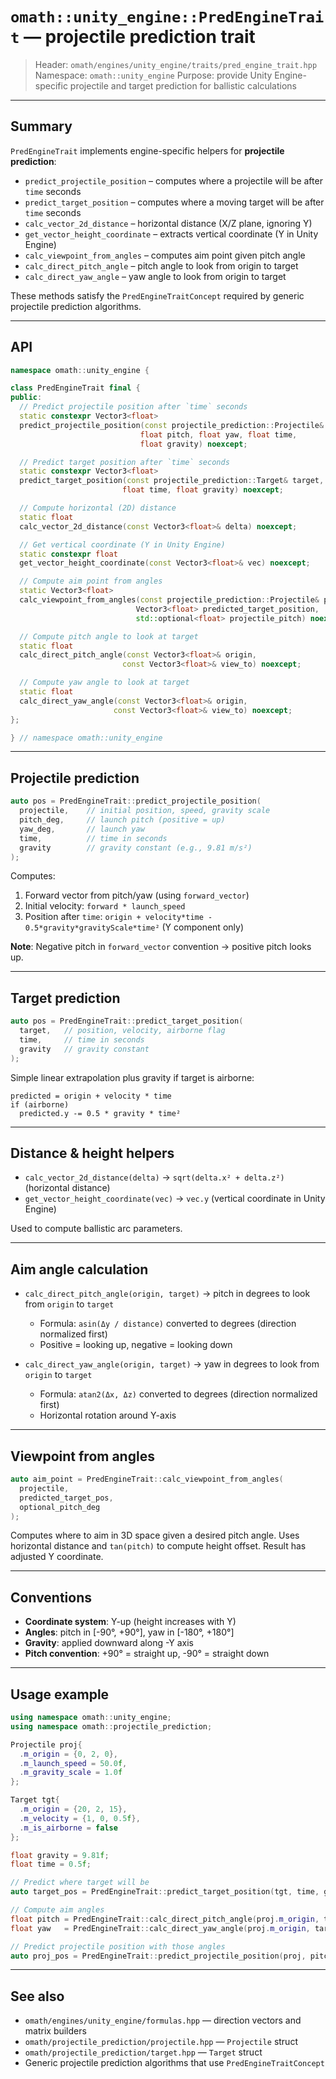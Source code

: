 # `omath::unity_engine::PredEngineTrait` — projectile prediction trait

> Header: `omath/engines/unity_engine/traits/pred_engine_trait.hpp`
> Namespace: `omath::unity_engine`
> Purpose: provide Unity Engine-specific projectile and target prediction for ballistic calculations

---

## Summary

`PredEngineTrait` implements engine-specific helpers for **projectile prediction**:

* `predict_projectile_position` – computes where a projectile will be after `time` seconds
* `predict_target_position` – computes where a moving target will be after `time` seconds
* `calc_vector_2d_distance` – horizontal distance (X/Z plane, ignoring Y)
* `get_vector_height_coordinate` – extracts vertical coordinate (Y in Unity Engine)
* `calc_viewpoint_from_angles` – computes aim point given pitch angle
* `calc_direct_pitch_angle` – pitch angle to look from origin to target
* `calc_direct_yaw_angle` – yaw angle to look from origin to target

These methods satisfy the `PredEngineTraitConcept` required by generic projectile prediction algorithms.

---

## API

```cpp
namespace omath::unity_engine {

class PredEngineTrait final {
public:
  // Predict projectile position after `time` seconds
  static constexpr Vector3<float>
  predict_projectile_position(const projectile_prediction::Projectile& projectile,
                             float pitch, float yaw, float time,
                             float gravity) noexcept;

  // Predict target position after `time` seconds
  static constexpr Vector3<float>
  predict_target_position(const projectile_prediction::Target& target,
                         float time, float gravity) noexcept;

  // Compute horizontal (2D) distance
  static float
  calc_vector_2d_distance(const Vector3<float>& delta) noexcept;

  // Get vertical coordinate (Y in Unity Engine)
  static constexpr float
  get_vector_height_coordinate(const Vector3<float>& vec) noexcept;

  // Compute aim point from angles
  static Vector3<float>
  calc_viewpoint_from_angles(const projectile_prediction::Projectile& projectile,
                            Vector3<float> predicted_target_position,
                            std::optional<float> projectile_pitch) noexcept;

  // Compute pitch angle to look at target
  static float
  calc_direct_pitch_angle(const Vector3<float>& origin,
                         const Vector3<float>& view_to) noexcept;

  // Compute yaw angle to look at target
  static float
  calc_direct_yaw_angle(const Vector3<float>& origin,
                       const Vector3<float>& view_to) noexcept;
};

} // namespace omath::unity_engine
```

---

## Projectile prediction

```cpp
auto pos = PredEngineTrait::predict_projectile_position(
  projectile,    // initial position, speed, gravity scale
  pitch_deg,     // launch pitch (positive = up)
  yaw_deg,       // launch yaw
  time,          // time in seconds
  gravity        // gravity constant (e.g., 9.81 m/s²)
);
```

Computes:

1. Forward vector from pitch/yaw (using `forward_vector`)
2. Initial velocity: `forward * launch_speed`
3. Position after `time`: `origin + velocity*time - 0.5*gravity*gravityScale*time²` (Y component only)

**Note**: Negative pitch in `forward_vector` convention → positive pitch looks up.

---

## Target prediction

```cpp
auto pos = PredEngineTrait::predict_target_position(
  target,   // position, velocity, airborne flag
  time,     // time in seconds
  gravity   // gravity constant
);
```

Simple linear extrapolation plus gravity if target is airborne:

```
predicted = origin + velocity * time
if (airborne)
  predicted.y -= 0.5 * gravity * time²
```

---

## Distance & height helpers

* `calc_vector_2d_distance(delta)` → `sqrt(delta.x² + delta.z²)` (horizontal distance)
* `get_vector_height_coordinate(vec)` → `vec.y` (vertical coordinate in Unity Engine)

Used to compute ballistic arc parameters.

---

## Aim angle calculation

* `calc_direct_pitch_angle(origin, target)` → pitch in degrees to look from `origin` to `target`
  - Formula: `asin(Δy / distance)` converted to degrees (direction normalized first)
  - Positive = looking up, negative = looking down

* `calc_direct_yaw_angle(origin, target)` → yaw in degrees to look from `origin` to `target`
  - Formula: `atan2(Δx, Δz)` converted to degrees (direction normalized first)
  - Horizontal rotation around Y-axis

---

## Viewpoint from angles

```cpp
auto aim_point = PredEngineTrait::calc_viewpoint_from_angles(
  projectile,
  predicted_target_pos,
  optional_pitch_deg
);
```

Computes where to aim in 3D space given a desired pitch angle. Uses horizontal distance and `tan(pitch)` to compute height offset. Result has adjusted Y coordinate.

---

## Conventions

* **Coordinate system**: Y-up (height increases with Y)
* **Angles**: pitch in [-90°, +90°], yaw in [-180°, +180°]
* **Gravity**: applied downward along -Y axis
* **Pitch convention**: +90° = straight up, -90° = straight down

---

## Usage example

```cpp
using namespace omath::unity_engine;
using namespace omath::projectile_prediction;

Projectile proj{
  .m_origin = {0, 2, 0},
  .m_launch_speed = 50.0f,
  .m_gravity_scale = 1.0f
};

Target tgt{
  .m_origin = {20, 2, 15},
  .m_velocity = {1, 0, 0.5f},
  .m_is_airborne = false
};

float gravity = 9.81f;
float time = 0.5f;

// Predict where target will be
auto target_pos = PredEngineTrait::predict_target_position(tgt, time, gravity);

// Compute aim angles
float pitch = PredEngineTrait::calc_direct_pitch_angle(proj.m_origin, target_pos);
float yaw   = PredEngineTrait::calc_direct_yaw_angle(proj.m_origin, target_pos);

// Predict projectile position with those angles
auto proj_pos = PredEngineTrait::predict_projectile_position(proj, pitch, yaw, time, gravity);
```

---

## See also

* `omath/engines/unity_engine/formulas.hpp` — direction vectors and matrix builders
* `omath/projectile_prediction/projectile.hpp` — `Projectile` struct
* `omath/projectile_prediction/target.hpp` — `Target` struct
* Generic projectile prediction algorithms that use `PredEngineTraitConcept`
